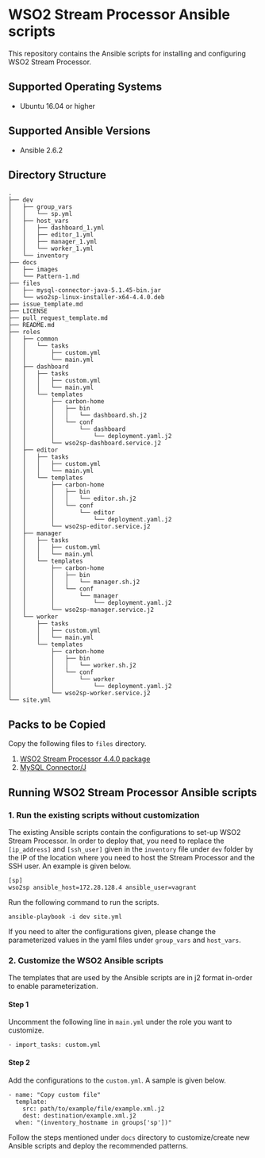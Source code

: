 # WSO2 Stream Processor Ansible scripts

This repository contains the Ansible scripts for installing and configuring WSO2 Stream Processor.

## Supported Operating Systems

- Ubuntu 16.04 or higher
## Supported Ansible Versions

- Ansible 2.6.2

## Directory Structure
```
.
├── dev
│   ├── group_vars
│   │   └── sp.yml
│   ├── host_vars
│   │   ├── dashboard_1.yml
│   │   ├── editor_1.yml
│   │   ├── manager_1.yml
│   │   └── worker_1.yml
│   └── inventory
├── docs
│   ├── images
│   └── Pattern-1.md
├── files
│   ├── mysql-connector-java-5.1.45-bin.jar
│   └── wso2sp-linux-installer-x64-4.4.0.deb
├── issue_template.md
├── LICENSE
├── pull_request_template.md
├── README.md
├── roles
│   ├── common
│   │   └── tasks
│   │       ├── custom.yml
│   │       └── main.yml
│   ├── dashboard
│   │   ├── tasks
│   │   │   ├── custom.yml
│   │   │   └── main.yml
│   │   └── templates
│   │       ├── carbon-home
│   │       │   ├── bin
│   │       │   │   └── dashboard.sh.j2
│   │       │   └── conf
│   │       │       └── dashboard
│   │       │           └── deployment.yaml.j2
│   │       └── wso2sp-dashboard.service.j2
│   ├── editor
│   │   ├── tasks
│   │   │   ├── custom.yml
│   │   │   └── main.yml
│   │   └── templates
│   │       ├── carbon-home
│   │       │   ├── bin
│   │       │   │   └── editor.sh.j2
│   │       │   └── conf
│   │       │       └── editor
│   │       │           └── deployment.yaml.j2
│   │       └── wso2sp-editor.service.j2
│   ├── manager
│   │   ├── tasks
│   │   │   ├── custom.yml
│   │   │   └── main.yml
│   │   └── templates
│   │       ├── carbon-home
│   │       │   ├── bin
│   │       │   │   └── manager.sh.j2
│   │       │   └── conf
│   │       │       └── manager
│   │       │           └── deployment.yaml.j2
│   │       └── wso2sp-manager.service.j2
│   └── worker
│       ├── tasks
│       │   ├── custom.yml
│       │   └── main.yml
│       └── templates
│           ├── carbon-home
│           │   ├── bin
│           │   │   └── worker.sh.j2
│           │   └── conf
│           │       └── worker
│           │           └── deployment.yaml.j2
│           └── wso2sp-worker.service.j2
└── site.yml

```

## Packs to be Copied

Copy the following files to `files` directory.

1. [WSO2 Stream Processor 4.4.0 package](https://wso2.com/analytics-and-stream-processing/install/)
2. [MySQL Connector/J](https://dev.mysql.com/downloads/connector/j/5.1.html)

## Running WSO2 Stream Processor Ansible scripts

### 1. Run the existing scripts without customization
The existing Ansible scripts contain the configurations to set-up WSO2 Stream Processor. In order to deploy that, you need to replace the `[ip_address]` and `[ssh_user]` given in the `inventory` file under `dev` folder by the IP of the location where you need to host the Stream Processor and the SSH user. An example is given below.
```
[sp]
wso2sp ansible_host=172.28.128.4 ansible_user=vagrant
```

Run the following command to run the scripts.

`ansible-playbook -i dev site.yml`

If you need to alter the configurations given, please change the parameterized values in the yaml files under `group_vars` and `host_vars`.

### 2. Customize the WSO2 Ansible scripts

The templates that are used by the Ansible scripts are in j2 format in-order to enable parameterization.

#### Step 1
Uncomment the following line in `main.yml` under the role you want to customize.
```
- import_tasks: custom.yml
```

#### Step 2
Add the configurations to the `custom.yml`. A sample is given below.

```
- name: "Copy custom file"
  template:
    src: path/to/example/file/example.xml.j2
    dest: destination/example.xml.j2
  when: "(inventory_hostname in groups['sp'])"
```

Follow the steps mentioned under `docs` directory to customize/create new Ansible scripts and deploy the recommended patterns.
